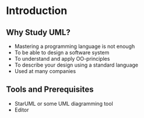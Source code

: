 # Introduction

## Why Study UML?

* Mastering a programming language is not enough
* To be able to design a software system
* To understand and apply OO-principles
* To describe your design using a standard language
* Used at many companies

## Tools and Prerequisites

* StarUML or some UML diagramming tool
* Editor
